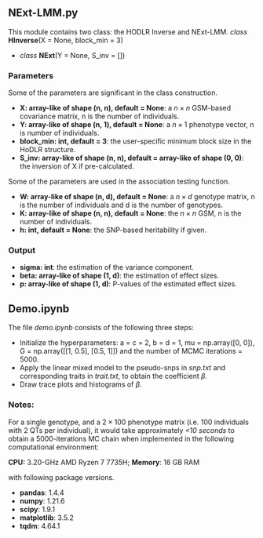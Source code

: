 ## NExt-LMM.py

This module contains two class: the HODLR Inverse and NExt-LMM.
*class* **HInverse**(X = None, block_min = 3)
+ *class* **NExt**(Y = None, S_inv = [])

### Parameters
Some of the parameters are significant in the class construction.

+ **X: array-like of shape (n, n), default = None**: a $n \times n$ GSM-based covariance matrix, n is the number of individuals.
+ **Y: array-like of shape (n, 1), default = None**: a $n \times 1$ phenotype vector, n is number of individuals.
+ **block_min: int, default = 3**: the user-specific minimum block size in the HoDLR structure.
+ **S_inv: array-like of shape (n, n), default = array-like of shape (0, 0)**: the inversion of X if pre-calculated. 

Some of the parameters are used in the association testing function.
+ **W: array-like of shape (n, d), default = None**: a $n \times d$ genotype matrix, n is the number of individuals and d is the number of genotypes.
+ **K: array-like of shape (n, n), default = None**: the $n \times n$ GSM, n is the number of individuals.
+ **h: int, default = None**: the SNP-based heritability if given.

### Output
+ **sigma: int**: the estimation of the variance component.
+ **beta: array-like of shape (1, d)**: the estimation of effect sizes.
+ **p: array-like of shape (1, d)**: P-values of the estimated effect sizes.


## Demo.ipynb

The file *demo.ipynb* consists of the following three steps:

+ Initialize the hyperparameters: a = c = 2, b = d = 1, mu = np.array([0, 0]), G = np.array([[1, 0.5], [0.5, 1]]) and the number of MCMC iterations = 5000.
+ Apply the linear mixed model to the pseudo-snps in *snp.txt* and corresponding traits in *trait.txt*, to obtain the coefficient $\beta$.
+ Draw trace plots and histograms of $\beta$.

### Notes:
For a single genotype, and a $2 \times 100$ phenotype matrix (i.e. 100 individuals with 2 QTs per individual), it would take approximately *<10 seconds* to  obtain a 5000-iterations MC chain when implemented in the following computational environment:


**CPU:** 3.20-GHz AMD Ryzen 7 7735H; **Memory**: 16 GB RAM

with following package versions.
+ **pandas**: 1.4.4
+ **numpy**: 1.21.6
+ **scipy**: 1.9.1
+ **matplotlib**: 3.5.2
+ **tqdm**: 4.64.1
